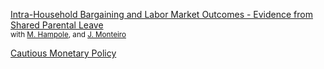 
[Intra-Household Bargaining and Labor Market Outcomes - Evidence from Shared Parental Leave](/files/Parental_leave.pdf)   
<small>with [M. Hampole](https://www.menakahampole.com), and [J. Monteiro](https://sites.google.com/view/joao-cmonteiro/)</small>  

[Cautious Monetary Policy](/files/Cautious_MP.pdf)
